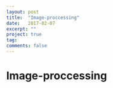 ```yaml
---
layout: post
title:  "Image-proccessing"
date:   2017-02-07
excerpt: ""
project: true
tag:
comments: false
---
```

# Image-proccessing